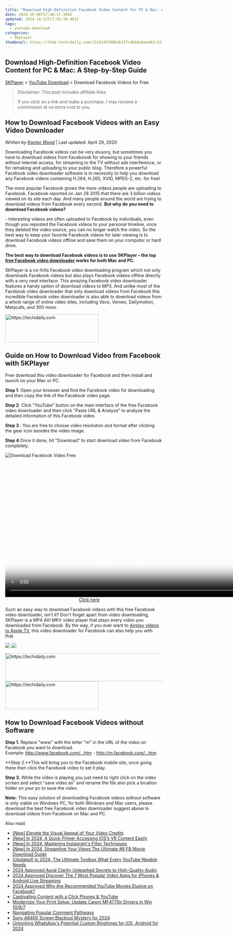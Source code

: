 ```yaml
---
title: "Download High-Definition Facebook Video Content for PC & Mac: A Step-by-Step Guide"
date: 2024-10-06T17:46:17.999Z
updated: 2024-10-12T17:01:39.461Z
tags:
  - youtube-download
categories:
  - 5kplayer
thumbnail: https://thmb.techidaily.com/13161d4780beb13fc4b02e6aea02c1375d88cd123ec37a972f3b6c973af210c4.jpg
---
```


## Download High-Definition Facebook Video Content for PC & Mac: A Step-by-Step Guide

[5KPlayer](https://tools.techidaily.com/5kplayer/products/) \> [YouTube Download](https://tools.techidaily.com/5kplayer/youtube-download/) \> Download Facebook Videos for Free

>  Disclaimer: This post includes affiliate links
>
>  If you click on a link and make a purchase, I may receive a commission at no extra cost to you.
>

## How to Download Facebook Videos with an Easy Video Downloader

 _Written by [Kaylee Wood](https://www.quora.com/profile/Amanda-Hu-21)_ | Last updated: April 29, 2020 

Downloading Facebook videos can be very elusory, but sometimes you have to download videos from Faceboook for showing to your friends without internet access, for streaming to the TV without ads interference, or for remaking and uploading to your public blog. Therefore a powerful Facebook video downloader software is in necessity to help you download any Facebook videos containing H.264, H.265, XVID, MPEG-2, etc. for free! 

The more popular Facebook grows the more videos people are uploading to Facebook. Facebook reported on Jan 28 2015 that there are 3 billion videos viewed on its site each day. And many people around the world are trying to download videos from Facebook every second. **But why do you need to download Facebook videos?**

\- Interesting videos are often uploaded to Facebook by individuals, even though you reposted the Facebook videos to your personal timeline, once they deleted the video source, you can no longer watch the video. So the best way to keep your favorite Facebook videos for later viewing is to download Facebook videos offline and save them on your computer or hard drive. 

**The best way to download Facebook videos is to use 5KPlayer – the top [free Facebook video downloader](https://tools.techidaily.com/5kplayer/youtube-download/) works for both Mac and PC.** 

5KPlayer is a no-frills Facebook video downloading program which not only downloads Facebook videos but also plays Facebook videos offline directly with a very neat interface. This amazing Facebook video downloader features a handy option of download videos to MP3\. And unlike most of the Facebook video downloader that only download videos from Facebook this incredible Facebook video downloader is also able to download videos from a whole range of online video sites, including Vevo, Vemeo, Dailymotion, Metacafe, and 300 more.

<!-- affiliate ads begin -->
<a href="https://laganoo.pxf.io/c/5597632/1521325/16446" target="_top" id="1521325">
  <img src="//a.impactradius-go.com/display-ad/16446-1521325" border="0" alt="https://techidaily.com" width="300" height="90"/>
</a>
<img height="0" width="0" src="https://laganoo.pxf.io/i/5597632/1521325/16446" style="position:absolute;visibility:hidden;" border="0" />
<!-- affiliate ads end -->

## Guide on How to Download Video from Facebook with 5KPlayer

Free download this video downloader for Facebook and then install and launch on your Mac or PC. 

**Step 1**: Open your browser and find the Facebook video for downloading and then copy the link of the Facebook video page. 

**Step 2**: Click "YouTube" button on the main interface of the free Facebook video downloader and then click "Paste URL & Analyze" to analyze the detailed information of this Facebook video. 

**Step 3** : You are free to choose video resolution and format after clicking the gear icon besides the video image. 

**Step 4**:Once it done, hit "Download" to start download video from Facebook completely. 

![Download Facebook Video Free](https://www.5kplayer.com/youtube-download/img/download-facebook-video.jpg) 

<!-- affiliate ads begin -->
<span id="1424531">
					<video width="864" height="NaN" style="cursor:pointer"
           poster="//a.impactradius-go.com/display-clicktoplayimage/1424531.png"
           onclick="if(!this.playClicked){this.play();this.setAttribute('controls',true);this.playClicked=true;}">
	   <source src="//a.impactradius-go.com/display-ad/16446-1424531">
	   <img src="//a.impactradius-go.com/display-clicktoplayimage/1424531.png" style="border: none; height: 100%; width: 100%; object-fit: contain">
	</video>
	<div style="width:540px;text-align:center"><a href="javascript:window.open(decodeURIComponent('https%3A%2F%2Flaganoo.pxf.io%2Fc%2F5597632%2F1424531%2F16446'), '_blank');void(0);">Click here</a></div>
</span>
<img height="0" width="0" src="https://imp.pxf.io/i/5597632/1424531/16446" style="position:absolute;visibility:hidden;" border="0" />
<!-- affiliate ads end -->

Such an easy way to download Facebook videos with this free Facebook video downloader, isn't it? Don't forget apart from video downloading, 5KPlayer is a MP4 AVI MKV video player that plays every video you downloaded from Facebook. By the way, if you ever want to [Airplay videos to Apple TV](https://tools.techidaily.com/5kplayer/airplay/), this video downloader for Facebook can also help you with that. 

[![](https://www.5kplayer.com/youtube-download/../button/freedownwhitewin.png)](https://tools.techidaily.com/5kplayer/products/) [![](https://www.5kplayer.com/youtube-download/../button/freedownbackmac.png)](https://tools.techidaily.com/5kplayer/products/) 

<!-- affiliate ads begin -->
<a href="https://appsumo.8odi.net/c/5597632/2075471/7443" target="_top" id="2075471">
  <img src="//a.impactradius-go.com/display-ad/7443-2075471" border="0" alt="https://techidaily.com" width="728" height="90"/>
</a>
<img height="0" width="0" src="https://appsumo.8odi.net/i/5597632/2075471/7443" style="position:absolute;visibility:hidden;" border="0" />
<!-- affiliate ads end -->

<!-- affiliate ads begin -->
<a href="https://aidotcom.pxf.io/c/5597632/2129041/19576" target="_top" id="2129041">
  <img src="//a.impactradius-go.com/display-ad/19576-2129041" border="0" alt="https://techidaily.com" width="300" height="90"/>
</a>
<img height="0" width="0" src="https://aidotcom.pxf.io/i/5597632/2129041/19576" style="position:absolute;visibility:hidden;" border="0" />
<!-- affiliate ads end -->

## How to Download Facebook Videos without Software

**Step 1.** Replace "www" with the letter "m" in the URL of the video on Facebook you want to download.  
 Example: http://www.facebook.com/...htm - http://m.facebook.com/...htm 

**Step 2.**This will bring you to the Facebook mobile site, once going there then click the Facebook video to set it play. 

**Step 3.** While the video is playing you just need to right click on the video screen and select "save video as" and rename the file also pick a location folder on your pc to save the video. 

**Note:** This easy solution of downloading Facebook videos without software is only viable on Windows PC, for both Windows and Mac users, please download the best free Facebook video downloader suggest above to download videos from Facebook on Mac and PC.

<ins class="adsbygoogle"
     style="display:block"
     data-ad-format="autorelaxed"
     data-ad-client="ca-pub-7571918770474297"
     data-ad-slot="1223367746"></ins>

<ins class="adsbygoogle"
     style="display:block"
     data-ad-client="ca-pub-7571918770474297"
     data-ad-slot="8358498916"
     data-ad-format="auto"
     data-full-width-responsive="true"></ins>

<span class="atpl-alsoreadstyle">Also read:</span>
<div><ul>
<li><a href="https://youtube-video-recordings.techidaily.com/new-elevate-the-visual-appeal-of-your-video-credits/"><u>[New] Elevate the Visual Appeal of Your Video Credits</u></a></li>
<li><a href="https://article-helps.techidaily.com/new-in-2024-a-quick-primer-accessing-ioss-vr-content-easily/"><u>[New] In 2024, A Quick Primer Accessing IOS’s VR Content Easily</u></a></li>
<li><a href="https://instagram-video-files.techidaily.com/new-in-2024-mastering-instagrams-filter-techniques/"><u>[New] In 2024, Mastering Instagram's Filter Techniques</u></a></li>
<li><a href="https://facebook-video-content.techidaily.com/new-in-2024-streamline-your-views-the-ultimate-8-fb-movie-download-guide/"><u>[New] In 2024, Streamline Your Views The Ultimate #8 FB Movie Download Guide</u></a></li>
<li><a href="https://youtube-zero.techidaily.com/ed-in-2024-the-ultimate-toolbox-what-every-youtube-newbie-needs/"><u>[Updated] In 2024, The Ultimate Toolbox What Every YouTube Newbie Needs</u></a></li>
<li><a href="https://youtube-video-recordings.techidaily.com/2024-approved-aural-clarity-unleashed-secrets-to-high-quality-audio/"><u>2024 Approved Aural Clarity Unleashed Secrets to High-Quality Audio</u></a></li>
<li><a href="https://youtube-video-recordings.techidaily.com/2024-approved-discover-the-7-most-popular-video-apps-for-iphones-and-android-live-streaming/"><u>2024 Approved Discover The 7 Most Popular Video Apps for iPhones & Android Live Streaming</u></a></li>
<li><a href="https://facebook-videos.techidaily.com/2024-approved-why-are-recommended-youtube-movies-elusive-on-facebook/"><u>2024 Approved Why Are Recommended YouTube Movies Elusive on Facebook?</u></a></li>
<li><a href="https://youtube-video-recordings.techidaily.com/captivating-content-with-a-click-phones-and-youtube/"><u>Captivating Content with a Click Phones & YouTube</u></a></li>
<li><a href="https://driver-install.techidaily.com/modernize-your-print-setup-update-canon-mf4770n-drivers-in-win-1087/"><u>Modernize Your Print Setup: Update Canon MF4770n Drivers in Win 10/8/7</u></a></li>
<li><a href="https://youtube-video-recordings.techidaily.com/navigating-popular-comment-pathways/"><u>Navigating Popular Comment Pathways</u></a></li>
<li><a href="https://extra-support.techidaily.com/sony-a6400-screen-blackout-mystery-for-2024/"><u>Sony A6400 Screen Blackout Mystery for 2024</u></a></li>
<li><a href="https://some-guidance.techidaily.com/unlocking-whatsapps-potential-custom-ringtones-for-ios-android-for-2024/"><u>Unlocking WhatsApp's Potential Custom Ringtones for iOS, Android for 2024</u></a></li>
</ul></div>

